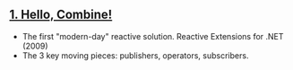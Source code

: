 ## [1. Hello, Combine!](https://www.raywenderlich.com/books/combine-asynchronous-programming-with-swift/v3.0/chapters/1-hello-combine)
- The first "modern-day" reactive solution. Reactive Extensions for .NET (2009)
- The 3 key moving pieces: publishers, operators, subscribers.
